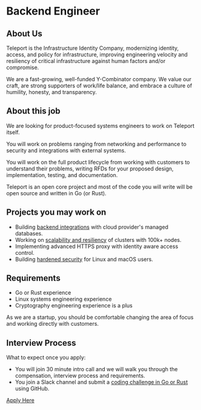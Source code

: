 # Backend Engineer

## About Us

Teleport is the Infrastructure Identity Company, modernizing identity, access,
and policy for infrastructure, improving engineering velocity and resiliency of
critical infrastructure against human factors and/or compromise.

We are a fast-growing, well-funded Y-Combinator company. We value our craft,
are strong supporters of work/life balance, and embrace a culture of humility,
honesty, and transparency.

## About this job

We are looking for product-focused systems engineers to work on Teleport
itself.

You will work on problems ranging from networking and performance to security and
integrations with external systems.

You will work on the full product lifecycle from working with customers to
understand their problems, writing RFDs for your proposed design,
implementation, testing, and documentation.

Teleport is an open core project and most of the code you will write will be
open source and written in Go (or Rust).

## Projects you may work on

* Building
  [backend integrations](https://github.com/gravitational/teleport/issues?q=is%3Aissue+is%3Aopen+label%3Aaws)
  with cloud provider's managed databases.
* Working on
  [scalability and resiliency](https://github.com/gravitational/teleport/issues?q=is%3Aissue+is%3Aopen+label%3Ascale)
  of clusters with 100k+ nodes.
* Implementing advanced HTTPS proxy with identity aware access control.
* Building
  [hardened security](https://github.com/gravitational/teleport/issues?q=is%3Aissue+is%3Aopen+label%3Asecurity)
  for Linux and macOS users.

## Requirements

* Go or Rust experience
* Linux systems engineering experience
* Cryptography engineering experience is a plus

As we are a startup, you should be comfortable changing the area of focus and
working directly with customers.

## Interview Process

What to expect once you apply:

* You will join 30 minute intro call and we will walk you through the
  compensation, interview process and requirements.
* You join a Slack channel and submit a [coding challenge in Go or
  Rust](https://github.com/gravitational/careers/blob/main/challenges/systems/challenge-1.md)
using GitHub.

[Apply Here](https://jobs.lever.co/teleport/d4367dc0-c5dd-4699-a40a-941faa13905b)
